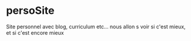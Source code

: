# persoSite
Site personnel avec blog, curriculum etc...
nous allon s voir si c'est mieux, et si c'est encore mieux
